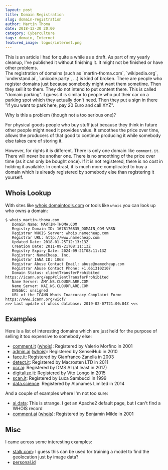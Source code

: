 ```yaml
---
layout: post
title: Domain Registration
slug: domain-registration
author: Martin Thoma
date: 2018-12-30 20:00
category: Cyberculture
tags: domain, Internet
featured_image: logos/internet.png
---
```

<div class="info">This is an article I had for quite a while as a draft. As part of my yearly cleanup, I've published it without finishing it. It might not be finished or have other problems.</div>
The registration of domains (such as `martin-thoma.com`,
`wikipedia.org`, `understand.ai`, `unicode.party`, …) is kind of broken.
There are people who register domains just because somebody might want them
sometime. Then they sell it to them. They do not intend to put content there.
This is called "domain parking". I guess it is similar to people who put their
car on a parking spot which they actually don't need. Then they put a sign
in there "if you want to park here, pay 20 Euro and call XYZ".

Why is this a problem (though not a too serious one)?

For physical goods people who buy stuff just because they think in future other
people might need it provides value. It smoothes the price over time, allows
the producers of that good to continue producing it while somebody else takes
care of storing it.

However, for rights it is different. There is only one domain like `comment.it`.
There will never be another one. There is no smoothing of the price over time
(as it can only be bought once). If it is not registered, there is no cost in
holding it available. In contrast, it is much more complicated to buy a domain
which is already registered by somebody else than registering it yourself.


## Whois Lookup

With sites like <a href="http://whois.domaintools.com/">whois.domaintools.com</a>
or tools like `whois` you can look up who owns a domain:

```
$ whois martin-thoma.com
   Domain Name: MARTIN-THOMA.COM
   Registry Domain ID: 1678176835_DOMAIN_COM-VRSN
   Registrar WHOIS Server: whois.namecheap.com
   Registrar URL: http://www.namecheap.com
   Updated Date: 2018-01-25T12:13:13Z
   Creation Date: 2011-09-21T08:11:13Z
   Registry Expiry Date: 2024-09-21T08:11:13Z
   Registrar: NameCheap, Inc.
   Registrar IANA ID: 1068
   Registrar Abuse Contact Email: abuse@namecheap.com
   Registrar Abuse Contact Phone: +1.6613102107
   Domain Status: clientTransferProhibited https://icann.org/epp#clientTransferProhibited
   Name Server: AMY.NS.CLOUDFLARE.COM
   Name Server: KAI.NS.CLOUDFLARE.COM
   DNSSEC: unsigned
   URL of the ICANN Whois Inaccuracy Complaint Form: https://www.icann.org/wicf/
>>> Last update of whois database: 2019-02-07T21:00:04Z <<<
```


## Examples

Here is a list of interesting domains which are just held for the purpose of
selling it too expensive to somebody else:

* <a href="http://comment.it/">comment.it</a> (<a href="http://whois.domaintools.com/comment.it">whois</a>): Registered by Valerio Morfino in 2001
* <a href="http://admin.ai/">admin.ai</a> (<a href="http://whois.domaintools.com/admin.ai">whois</a>): Registered by SenseiHub in 2010
* <a href="http://face.it/">face.it</a>: Registered by Gianfranco Zanella in 2003
* <a href="http://detect.it/">detect.it</a>: Registered by Macrosten LTD in 2011
* <a href="https://ocr.ai/">ocr.ai</a>: Registered by DMS AI (at least in 2017)
* <a href="http://digitalize.it/">digitalize.it</a>: Registered by Vito Longo in 2015
* <a href="http://scan.it/">scan.it</a>: Registered by Luca Sambucci in 1999
* <a href="http://data.science/">data.science</a>: Registered by Alpnames Limited in 2014

And a couple of examples where I'm not too sure:

* <a href="http://ai.data/">ai.data</a>: This is strange. I get an Apache2 default page, but I can't find a WHOIS record
* <a href="http://comment.ai/">comment.ai</a> (<a href="http://whois.domaintools.com/comment.ai">whois</a>): Registered by Benjamin Milde in 2001


## Misc

I came across some interesting examples:

* <a href="http://stalk.com/">stalk.com</a>: I guess this can be used for training a model to find the geolocation just by image data?
* <a href="http://personal.id/">personal.id</a>
